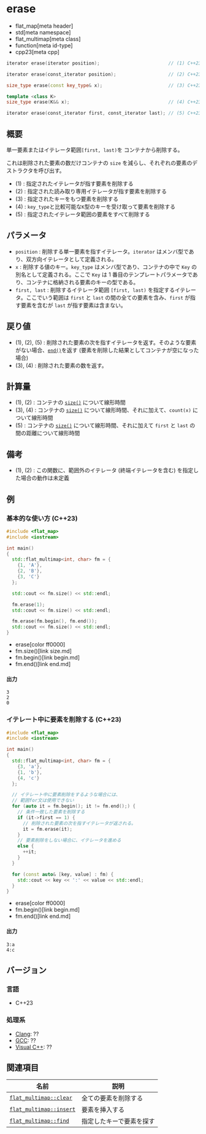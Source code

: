 # erase
* flat_map[meta header]
* std[meta namespace]
* flat_multimap[meta class]
* function[meta id-type]
* cpp23[meta cpp]

```cpp
iterator erase(iterator position);                         // (1) C++23

iterator erase(const_iterator position);                   // (2) C++23

size_type erase(const key_type& x);                        // (3) C++23

template <class K>
size_type erase(K&& x);                                    // (4) C++23

iterator erase(const_iterator first, const_iterator last); // (5) C++23
```

## 概要
単一要素またはイテレータ範囲`[first, last)`を コンテナから削除する。

これは削除された要素の数だけコンテナの `size` を減らし、それぞれの要素のデストラクタを呼び出す。

- (1) : 指定されたイテレータが指す要素を削除する
- (2) : 指定された読み取り専用イテレータが指す要素を削除する
- (3) : 指定されたキーをもつ要素を削除する
- (4) : `key_type`と比較可能な`K`型のキーを受け取って要素を削除する
- (5) : 指定されたイテレータ範囲の要素をすべて削除する


## パラメータ
- `position` : 削除する単一要素を指すイテレータ。`iterator` はメンバ型であり、双方向イテレータとして定義される。
- `x` : 削除する値のキー。`key_type` はメンバ型であり、コンテナの中で `Key` の別名として定義される。ここで `Key` は 1 番目のテンプレートパラメータであり、コンテナに格納される要素のキーの型である。
- `first, last` : 削除するイテレータ範囲 `[first, last)` を指定するイテレータ。ここでいう範囲は `first` と `last` の間の全ての要素を含み、`first` が指す要素を含むが `last` が指す要素は含まない。


## 戻り値
- (1), (2), (5) : 削除された要素の次を指すイテレータを返す。そのような要素がない場合、[`end()`](end.md)を返す (要素を削除した結果としてコンテナが空になった場合)
- (3), (4) : 削除された要素の数を返す。


## 計算量
- (1), (2) : コンテナの [`size()`](size.md) について線形時間
- (3), (4) : コンテナの [`size()`](size.md) について線形時間、それに加えて、`count(x)` について線形時間
- (5) : コンテナの [`size()`](size.md) について線形時間、それに加えて `first` と `last` の間の距離について線形時間


## 備考
- (1), (2) : この関数に、範囲外のイテレータ (終端イテレータを含む) を指定した場合の動作は未定義


## 例
### 基本的な使い方 (C++23)
```cpp example
#include <flat_map>
#include <iostream>

int main()
{
  std::flat_multimap<int, char> fm = {
    {1, 'A'},
    {2, 'B'},
    {3, 'C'}
  };

  std::cout << fm.size() << std::endl;

  fm.erase(1);
  std::cout << fm.size() << std::endl;

  fm.erase(fm.begin(), fm.end());
  std::cout << fm.size() << std::endl;
}
```
* erase[color ff0000]
* fm.size()[link size.md]
* fm.begin()[link begin.md]
* fm.end()[link end.md]

#### 出力
```
3
2
0
```

### イテレート中に要素を削除する (C++23)
```cpp example
#include <flat_map>
#include <iostream>

int main()
{
  std::flat_multimap<int, char> fm = {
    {3, 'a'},
    {1, 'b'},
    {4, 'c'}
  };

  // イテレート中に要素削除をするような場合には、
  // 範囲for文は使用できない
  for (auto it = fm.begin(); it != fm.end();) {
    // 条件一致した要素を削除する
    if (it->first == 1) {
      // 削除された要素の次を指すイテレータが返される。
      it = fm.erase(it);
    }
    // 要素削除をしない場合に、イテレータを進める
    else {
      ++it;
    }
  }

  for (const auto& [key, value] : fm) {
    std::cout << key << ':' << value << std::endl;
  }
}
```
* erase[color ff0000]
* fm.begin()[link begin.md]
* fm.end()[link end.md]

#### 出力
```
3:a
4:c
```


## バージョン
### 言語
- C++23

### 処理系
- [Clang](/implementation.md#clang): ??
- [GCC](/implementation.md#gcc): ??
- [Visual C++](/implementation.md#visual_cpp): ??


## 関連項目

| 名前 | 説明 |
|--------------------------------------|----------------------|
| [`flat_multimap::clear`](clear.md)   | 全ての要素を削除する |
| [`flat_multimap::insert`](insert.md) | 要素を挿入する |
| [`flat_multimap::find`](find.md)     | 指定したキーで要素を探す |
